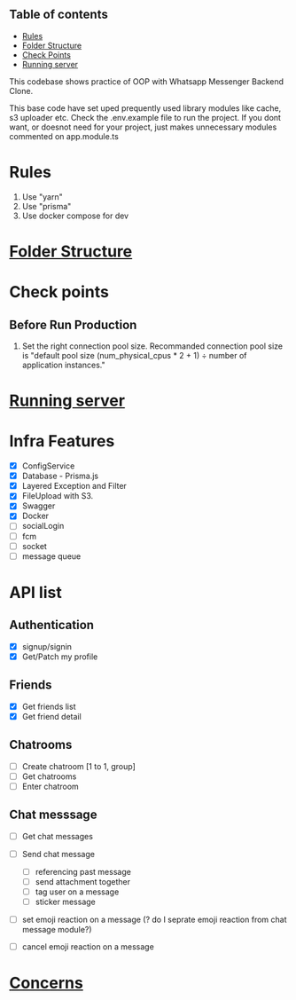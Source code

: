 
## Table of contents
- [Rules](#rules)
- [Folder Structure](#folder-structure)
- [Check Points](#check-points)
- [Running server](#running-server)

This codebase shows practice of OOP with Whatsapp Messenger Backend Clone.

This base code have set uped prequently used library modules like cache, s3 uploader etc.
Check the .env.example file to run the project.
If you dont want, or doesnot need for your project, just makes unnecessary modules commented on app.module.ts 


# Rules<a id="rules"></a>
1. Use "yarn"
2. Use "prisma"
3. Use docker compose for dev

# [Folder Structure](./docs/folder-structure.md)<a id="folder-structure"></a>

# Check points <a id="check-points"></a>
## Before Run Production
1. Set the right connection pool size.
Recommanded connection pool size is "default pool size (num_physical_cpus * 2 + 1) ÷ number of application instances."

<!-- # Running server <a id="running-server"></a> -->
# [Running server](./docs/running-server.md)<a id="running-server"></a>

# Infra Features

- [x] ConfigService
- [x] Database - Prisma.js
- [x] Layered Exception and Filter
- [x] FileUpload with S3.
- [x] Swagger
- [x] Docker
- [ ] socialLogin
- [ ] fcm
- [ ] socket
- [ ] message queue

# API list

## Authentication

- [x] signup/signin
- [x] Get/Patch my profile

## Friends
- [x] Get friends list
- [x] Get friend detail

## Chatrooms
- [ ] Create chatroom [1 to 1, group]
- [ ] Get chatrooms
- [ ] Enter chatroom

## Chat messsage
- [ ] Get chat messages
- [ ] Send chat message
    - [ ] referencing past message
    - [ ] send attachment together
    - [ ] tag user on a message
    - [ ] sticker message
- [ ] set emoji reaction on a message (? do I seprate emoji reaction from chat message module?)
- [ ] cancel emoji reaction on a message



# [Concerns](./docs/concern.md)